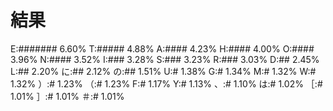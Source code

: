 # 結果

E:####### 6.60%
T:##### 4.88%
A:#### 4.23%
H:#### 4.00%
O:#### 3.96%
N:#### 3.52%
I:### 3.28%
S:### 3.23%
R:### 3.03%
D:## 2.45%
L:## 2.20%
に:## 2.12%
の:## 1.51%
U:# 1.38%
G:# 1.34%
M:# 1.32%
W:# 1.32%
）:# 1.23%
（:# 1.23%
F:# 1.17%
Y:# 1.13%
、:# 1.10%
は:# 1.02%
［:# 1.01%
］:# 1.01%
＃:# 1.01%
